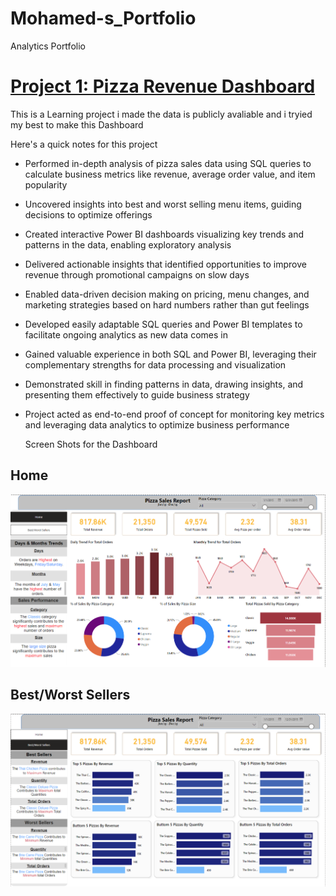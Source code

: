 # Mohamed-s_Portfolio
Analytics Portfolio

# [Project 1: Pizza Revenue Dashboard](https://github.com/Mohammedelmargane/Pizza_RevenueProject)

This is a Learning project i made the data is publicly avaliable and i tryied my best to make this Dashboard 

Here's a quick notes for this project

* Performed in-depth analysis of pizza sales data using SQL queries to calculate business metrics like revenue, average order value, and item popularity
* Uncovered insights into best and worst selling menu items, guiding decisions to optimize offerings
* Created interactive Power BI dashboards visualizing key trends and patterns in the data, enabling exploratory analysis
* Delivered actionable insights that identified opportunities to improve revenue through promotional campaigns on slow days
* Enabled data-driven decision making on pricing, menu changes, and marketing strategies based on hard numbers rather than gut feelings
* Developed easily adaptable SQL queries and Power BI templates to facilitate ongoing analytics as new data comes in
* Gained valuable experience in both SQL and Power BI, leveraging their complementary strengths for data processing and visualization
* Demonstrated skill in finding patterns in data, drawing insights, and presenting them effectively to guide business strategy
* Project acted as end-to-end proof of concept for monitoring key metrics and leveraging data analytics to optimize business performance

  Screen Shots for the Dashboard
## Home

  ![](https://github.com/Mohammedelmargane/Mohamed-s_Portfolio/blob/1950dea65750b54339143ccd4a24e500b83ca031/Images/Screenshot%202023-09-30%20195100.png)
  
## Best/Worst Sellers

  ![](https://github.com/Mohammedelmargane/Mohamed-s_Portfolio/blob/1950dea65750b54339143ccd4a24e500b83ca031/Images/Screenshot%202023-09-30%20195633.png)
  
